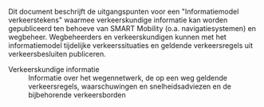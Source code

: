 Dit document beschrijft de uitgangspunten voor een "Informatiemodel verkeerstekens" waarmee verkeerskundige informatie kan worden gepubliceerd ten behoeve van SMART Mobility (o.a. navigatiesystemen) en wegbeheer. Wegbeheerders en verkeerskundigen kunnen met het informatiemodel tijdelijke verkeerssituaties en geldende verkeersregels uit verkeersbesluiten publiceren.

<dfn><dt>Verkeerskundige informatie</dt>  <dd>Informatie over het wegennetwerk, de op een weg geldende verkeersregels, waarschuwingen en snelheidsadviezen en de bijbehorende verkeersborden</dd> </dfn>
